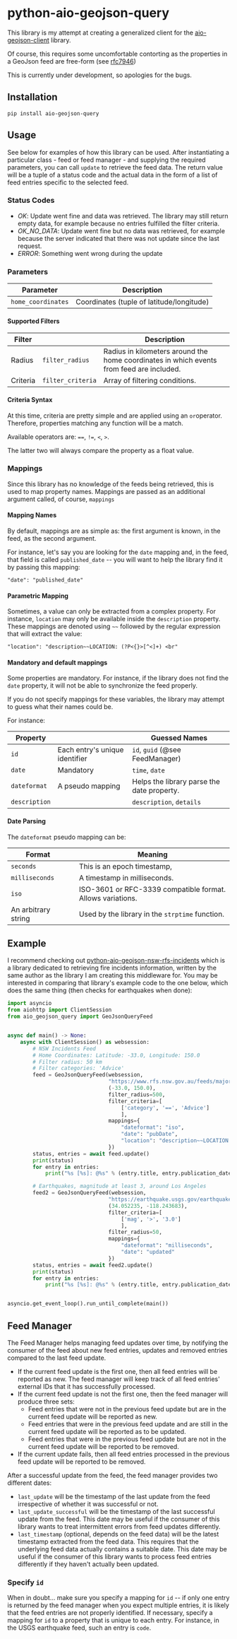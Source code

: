 # python-aio-geojson-query

This library is my attempt at creating a generalized client for the [aio-geojson-client](https://github.com/exxamalte/python-aio-geojson-client) library.

Of course, this requires some uncomfortable contorting as the properties in a GeoJson feed are free-form (see [rfc7946](https://tools.ietf.org/html/rfc7946))

This is currently under development, so apologies for the bugs.

## Installation
`pip install aio-geojson-query`

## Usage
See below for examples of how this library can be used. After instantiating a 
particular class - feed or feed manager - and supplying the required parameters, 
you can call `update` to retrieve the feed data. The return value 
will be a tuple of a status code and the actual data in the form of a list of 
feed entries specific to the selected feed.

### Status Codes

* _OK_: Update went fine and data was retrieved. The library may still 
  return empty data, for example because no entries fulfilled the filter 
  criteria.
* _OK_NO_DATA_: Update went fine but no data was retrieved, for example 
  because the server indicated that there was not update since the last request.
* _ERROR_: Something went wrong during the update

### Parameters

| Parameter          | Description                               |
|--------------------|-------------------------------------------|
| `home_coordinates` | Coordinates (tuple of latitude/longitude) |

#### Supported Filters

| Filter   |                   | Description                                                  |
| -------- | ----------------- | ------------------------------------------------------------ |
| Radius   | `filter_radius`   | Radius in kilometers around the home coordinates in which events from feed are included. |
| Criteria | `filter_criteria` | Array of filtering conditions.                               |

#### Criteria Syntax

At this time, criteria are pretty simple and are applied using an `or`operator. Therefore, properties matching any function will be a match.

Available operators are: `==`, `!=`, `<`, `>`.

The latter two will always compare the property as a float value.

### Mappings

Since this library has no knowledge of the feeds being retrieved, this is used to map property names. Mappings are passed as an additional argument called, of course, `mappings`

#### Mapping Names

By default, mappings are as simple as: the first argument is known, in the feed, as the second argument.

For instance, let's say you are looking for the `date` mapping and, in the feed, that field is called `published_date` -- you will want to help the library find it by passing this mapping:

`"date": "published_date"`

#### Parametric Mapping

Sometimes, a value can only be extracted from a complex property. For instance, `location` may only be available inside the `description` property. These mappings are denoted using `~~` followed by the regular expression that will extract the value:

`"location": "description~~LOCATION: (?P<{}>[^<]+) <br"`

#### Mandatory and default mappings

Some properties are mandatory. For instance, if the library does not find the `date` property, it will not be able to synchronize the feed properly.

If you do not specify mappings for these variables, the library may attempt to guess what their names could be.

For instance:

| Property      |                                | Guessed Names                              |
| ------------- | ------------------------------ | ------------------------------------------ |
| `id`          | Each entry's unique identifier | `id`, `guid` (@see FeedManager)            |
| `date`        | Mandatory                      | `time`, `date`                             |
| `dateformat`  | A pseudo mapping               | Helps the library parse the date property. |
| `description` |                                | `description`, `details`                   |

#### Date Parsing

The `dateformat` pseudo mapping can be:

| Format              |      | Meaning                                                    |
| ------------------- | ---- | ---------------------------------------------------------- |
| `seconds`           |      | This is an epoch timestamp,                                |
| `milliseconds`      |      | A timestamp in milliseconds.                               |
| `iso`               |      | ISO-3601 or RFC-3339 compatible format. Allows variations. |
| An arbitrary string |      | Used by the library in the `strptime` function.            |

## Example

I recommend checking out [python-aio-geojson-nsw-rfs-incidents](https://github.com/exxamalte/python-aio-geojson-nsw-rfs-incidents) which is a library dedicated to retrieving fire incidents information, written by the same author as the library I am creating this middleware for. You may be interested in comparing that library's example code to the one below, which does the same thing (then checks for earthquakes when done):

```python
import asyncio
from aiohttp import ClientSession
from aio_geojson_query import GeoJsonQueryFeed


async def main() -> None:
    async with ClientSession() as websession:
        # NSW Incidents Feed
        # Home Coordinates: Latitude: -33.0, Longitude: 150.0
        # Filter radius: 50 km
        # Filter categories: 'Advice'
        feed = GeoJsonQueryFeed(websession,
                                "https://www.rfs.nsw.gov.au/feeds/majorIncidents.json",
                                (-33.0, 150.0),
                                filter_radius=500,
                                filter_criteria=[
                                    ['category', '==', 'Advice']
                                    ],
                                mappings={
                                    "dateformat": "iso",
                                    "date": "pubDate",
                                    "location": "description~~LOCATION: (?P<{}>[^<]+) <br"
                                })
        status, entries = await feed.update()
        print(status)
        for entry in entries:
            print("%s [%s]: @%s" % (entry.title, entry.publication_date, entry.location))

        # Earthquakes, magnitude at least 3, around Los Angeles
        feed2 = GeoJsonQueryFeed(websession,
                                "https://earthquake.usgs.gov/earthquakes/feed/v1.0/summary/all_month.geojson",
                                (34.052235, -118.243683),
                                filter_criteria=[
                                    ['mag', '>', '3.0']
                                    ],
                                filter_radius=50,
                                mappings={
                                    "dateformat": "milliseconds",
                                    "date": "updated"
                                })
        status, entries = await feed2.update()
        print(status)
        for entry in entries:
            print("%s [%s]: @%s" % (entry.title, entry.publication_date, entry.title))


asyncio.get_event_loop().run_until_complete(main())
```


## Feed Manager

The Feed Manager helps managing feed updates over time, by notifying the 
consumer of the feed about new feed entries, updates and removed entries 
compared to the last feed update.

* If the current feed update is the first one, then all feed entries will be 
  reported as new. The feed manager will keep track of all feed entries' 
  external IDs that it has successfully processed.
* If the current feed update is not the first one, then the feed manager will 
  produce three sets:
  * Feed entries that were not in the previous feed update but are in the 
    current feed update will be reported as new.
  * Feed entries that were in the previous feed update and are still in the 
    current feed update will be reported as to be updated.
  * Feed entries that were in the previous feed update but are not in the 
    current feed update will be reported to be removed.
* If the current update fails, then all feed entries processed in the previous
  feed update will be reported to be removed.

After a successful update from the feed, the feed manager provides two
different dates:

* `last_update` will be the timestamp of the last update from the feed 
  irrespective of whether it was successful or not.
* `last_update_successful` will be the timestamp of the last successful update 
  from the feed. This date may be useful if the consumer of this library wants 
  to treat intermittent errors from feed updates differently.
* `last_timestamp` (optional, depends on the feed data) will be the latest 
  timestamp extracted from the feed data. 
  This requires that the underlying feed data actually contains a suitable 
  date. This date may be useful if the consumer of this library wants to 
  process feed entries differently if they haven't actually been updated.

### Specify `id`

When in doubt... make sure you specify a mapping for `id` -- if only one entry is returned by the feed manager when you expect multiple entries, it is likely that the feed entries are not properly identified. If necessary, specify a mapping for `id` to a property that is unique to each entry. For instance, in the USGS earthquake feed, such an entry is `code`.

